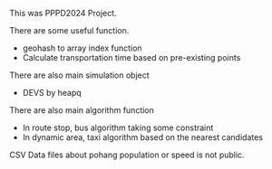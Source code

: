 This was PPPD2024 Project.

There are some useful function.
- geohash to array index function
- Calculate transportation time based on pre-existing points

There are also main simulation object
- DEVS by heapq

There are also main algorithm function
- In route stop, bus algorithm taking some constraint
- In dynamic area, taxi algorithm based on the nearest candidates

CSV Data files about pohang population or speed is not public.
